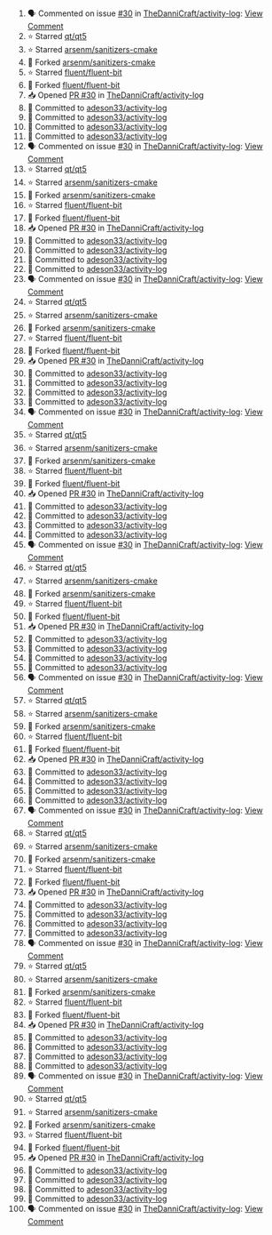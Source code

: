 <!--START_SECTION:activity-->
1. 🗣 Commented on issue [#30](https://github.com/TheDanniCraft/activity-log/issues/30) in [TheDanniCraft/activity-log](https://github.com/TheDanniCraft/activity-log): [View Comment](https://github.com/TheDanniCraft/activity-log/issues/30#issuecomment-2700292075)
2. ⭐ Starred [qt/qt5](https://github.com/qt/qt5)
3. ⭐ Starred [arsenm/sanitizers-cmake](https://github.com/arsenm/sanitizers-cmake)
4. 🍴 Forked [arsenm/sanitizers-cmake](https://github.com/arsenm/sanitizers-cmake)
5. ⭐ Starred [fluent/fluent-bit](https://github.com/fluent/fluent-bit)
6. 🍴 Forked [fluent/fluent-bit](https://github.com/fluent/fluent-bit)
7. 📥 Opened [PR #30](https://github.com/TheDanniCraft/activity-log/pull/30) in [TheDanniCraft/activity-log](https://github.com/TheDanniCraft/activity-log)
8. 📝 Committed to [adeson33/activity-log](https://github.com/adeson33/activity-log/commit/cf2d59b2da0d28251531fd6da0c817f431e76cf0)
9. 📝 Committed to [adeson33/activity-log](https://github.com/adeson33/activity-log/commit/undefined)
10. 📝 Committed to [adeson33/activity-log](https://github.com/adeson33/activity-log/commit/2764fa5040a90b5c5d525cbd5882c1c5d527ebff)
11. 📝 Committed to [adeson33/activity-log](https://github.com/adeson33/activity-log/commit/undefined)
12. 🗣 Commented on issue [#30](https://github.com/TheDanniCraft/activity-log/issues/30) in [TheDanniCraft/activity-log](https://github.com/TheDanniCraft/activity-log): [View Comment](https://github.com/TheDanniCraft/activity-log/issues/30#issuecomment-2700292075)
13. ⭐ Starred [qt/qt5](https://github.com/qt/qt5)
14. ⭐ Starred [arsenm/sanitizers-cmake](https://github.com/arsenm/sanitizers-cmake)
15. 🍴 Forked [arsenm/sanitizers-cmake](https://github.com/arsenm/sanitizers-cmake)
16. ⭐ Starred [fluent/fluent-bit](https://github.com/fluent/fluent-bit)
17. 🍴 Forked [fluent/fluent-bit](https://github.com/fluent/fluent-bit)
18. 📥 Opened [PR #30](https://github.com/TheDanniCraft/activity-log/pull/30) in [TheDanniCraft/activity-log](https://github.com/TheDanniCraft/activity-log)
19. 📝 Committed to [adeson33/activity-log](https://github.com/adeson33/activity-log/commit/cf2d59b2da0d28251531fd6da0c817f431e76cf0)
20. 📝 Committed to [adeson33/activity-log](https://github.com/adeson33/activity-log/commit/undefined)
21. 📝 Committed to [adeson33/activity-log](https://github.com/adeson33/activity-log/commit/2764fa5040a90b5c5d525cbd5882c1c5d527ebff)
22. 📝 Committed to [adeson33/activity-log](https://github.com/adeson33/activity-log/commit/undefined)
23. 🗣 Commented on issue [#30](https://github.com/TheDanniCraft/activity-log/issues/30) in [TheDanniCraft/activity-log](https://github.com/TheDanniCraft/activity-log): [View Comment](https://github.com/TheDanniCraft/activity-log/issues/30#issuecomment-2700292075)
24. ⭐ Starred [qt/qt5](https://github.com/qt/qt5)
25. ⭐ Starred [arsenm/sanitizers-cmake](https://github.com/arsenm/sanitizers-cmake)
26. 🍴 Forked [arsenm/sanitizers-cmake](https://github.com/arsenm/sanitizers-cmake)
27. ⭐ Starred [fluent/fluent-bit](https://github.com/fluent/fluent-bit)
28. 🍴 Forked [fluent/fluent-bit](https://github.com/fluent/fluent-bit)
29. 📥 Opened [PR #30](https://github.com/TheDanniCraft/activity-log/pull/30) in [TheDanniCraft/activity-log](https://github.com/TheDanniCraft/activity-log)
30. 📝 Committed to [adeson33/activity-log](https://github.com/adeson33/activity-log/commit/cf2d59b2da0d28251531fd6da0c817f431e76cf0)
31. 📝 Committed to [adeson33/activity-log](https://github.com/adeson33/activity-log/commit/undefined)
32. 📝 Committed to [adeson33/activity-log](https://github.com/adeson33/activity-log/commit/2764fa5040a90b5c5d525cbd5882c1c5d527ebff)
33. 📝 Committed to [adeson33/activity-log](https://github.com/adeson33/activity-log/commit/undefined)
34. 🗣 Commented on issue [#30](https://github.com/TheDanniCraft/activity-log/issues/30) in [TheDanniCraft/activity-log](https://github.com/TheDanniCraft/activity-log): [View Comment](https://github.com/TheDanniCraft/activity-log/issues/30#issuecomment-2700292075)
35. ⭐ Starred [qt/qt5](https://github.com/qt/qt5)
36. ⭐ Starred [arsenm/sanitizers-cmake](https://github.com/arsenm/sanitizers-cmake)
37. 🍴 Forked [arsenm/sanitizers-cmake](https://github.com/arsenm/sanitizers-cmake)
38. ⭐ Starred [fluent/fluent-bit](https://github.com/fluent/fluent-bit)
39. 🍴 Forked [fluent/fluent-bit](https://github.com/fluent/fluent-bit)
40. 📥 Opened [PR #30](https://github.com/TheDanniCraft/activity-log/pull/30) in [TheDanniCraft/activity-log](https://github.com/TheDanniCraft/activity-log)
41. 📝 Committed to [adeson33/activity-log](https://github.com/adeson33/activity-log/commit/cf2d59b2da0d28251531fd6da0c817f431e76cf0)
42. 📝 Committed to [adeson33/activity-log](https://github.com/adeson33/activity-log/commit/undefined)
43. 📝 Committed to [adeson33/activity-log](https://github.com/adeson33/activity-log/commit/2764fa5040a90b5c5d525cbd5882c1c5d527ebff)
44. 📝 Committed to [adeson33/activity-log](https://github.com/adeson33/activity-log/commit/undefined)
45. 🗣 Commented on issue [#30](https://github.com/TheDanniCraft/activity-log/issues/30) in [TheDanniCraft/activity-log](https://github.com/TheDanniCraft/activity-log): [View Comment](https://github.com/TheDanniCraft/activity-log/issues/30#issuecomment-2700292075)
46. ⭐ Starred [qt/qt5](https://github.com/qt/qt5)
47. ⭐ Starred [arsenm/sanitizers-cmake](https://github.com/arsenm/sanitizers-cmake)
48. 🍴 Forked [arsenm/sanitizers-cmake](https://github.com/arsenm/sanitizers-cmake)
49. ⭐ Starred [fluent/fluent-bit](https://github.com/fluent/fluent-bit)
50. 🍴 Forked [fluent/fluent-bit](https://github.com/fluent/fluent-bit)
51. 📥 Opened [PR #30](https://github.com/TheDanniCraft/activity-log/pull/30) in [TheDanniCraft/activity-log](https://github.com/TheDanniCraft/activity-log)
52. 📝 Committed to [adeson33/activity-log](https://github.com/adeson33/activity-log/commit/cf2d59b2da0d28251531fd6da0c817f431e76cf0)
53. 📝 Committed to [adeson33/activity-log](https://github.com/adeson33/activity-log/commit/undefined)
54. 📝 Committed to [adeson33/activity-log](https://github.com/adeson33/activity-log/commit/2764fa5040a90b5c5d525cbd5882c1c5d527ebff)
55. 📝 Committed to [adeson33/activity-log](https://github.com/adeson33/activity-log/commit/undefined)
56. 🗣 Commented on issue [#30](https://github.com/TheDanniCraft/activity-log/issues/30) in [TheDanniCraft/activity-log](https://github.com/TheDanniCraft/activity-log): [View Comment](https://github.com/TheDanniCraft/activity-log/issues/30#issuecomment-2700292075)
57. ⭐ Starred [qt/qt5](https://github.com/qt/qt5)
58. ⭐ Starred [arsenm/sanitizers-cmake](https://github.com/arsenm/sanitizers-cmake)
59. 🍴 Forked [arsenm/sanitizers-cmake](https://github.com/arsenm/sanitizers-cmake)
60. ⭐ Starred [fluent/fluent-bit](https://github.com/fluent/fluent-bit)
61. 🍴 Forked [fluent/fluent-bit](https://github.com/fluent/fluent-bit)
62. 📥 Opened [PR #30](https://github.com/TheDanniCraft/activity-log/pull/30) in [TheDanniCraft/activity-log](https://github.com/TheDanniCraft/activity-log)
63. 📝 Committed to [adeson33/activity-log](https://github.com/adeson33/activity-log/commit/cf2d59b2da0d28251531fd6da0c817f431e76cf0)
64. 📝 Committed to [adeson33/activity-log](https://github.com/adeson33/activity-log/commit/undefined)
65. 📝 Committed to [adeson33/activity-log](https://github.com/adeson33/activity-log/commit/2764fa5040a90b5c5d525cbd5882c1c5d527ebff)
66. 📝 Committed to [adeson33/activity-log](https://github.com/adeson33/activity-log/commit/undefined)
67. 🗣 Commented on issue [#30](https://github.com/TheDanniCraft/activity-log/issues/30) in [TheDanniCraft/activity-log](https://github.com/TheDanniCraft/activity-log): [View Comment](https://github.com/TheDanniCraft/activity-log/issues/30#issuecomment-2700292075)
68. ⭐ Starred [qt/qt5](https://github.com/qt/qt5)
69. ⭐ Starred [arsenm/sanitizers-cmake](https://github.com/arsenm/sanitizers-cmake)
70. 🍴 Forked [arsenm/sanitizers-cmake](https://github.com/arsenm/sanitizers-cmake)
71. ⭐ Starred [fluent/fluent-bit](https://github.com/fluent/fluent-bit)
72. 🍴 Forked [fluent/fluent-bit](https://github.com/fluent/fluent-bit)
73. 📥 Opened [PR #30](https://github.com/TheDanniCraft/activity-log/pull/30) in [TheDanniCraft/activity-log](https://github.com/TheDanniCraft/activity-log)
74. 📝 Committed to [adeson33/activity-log](https://github.com/adeson33/activity-log/commit/cf2d59b2da0d28251531fd6da0c817f431e76cf0)
75. 📝 Committed to [adeson33/activity-log](https://github.com/adeson33/activity-log/commit/undefined)
76. 📝 Committed to [adeson33/activity-log](https://github.com/adeson33/activity-log/commit/2764fa5040a90b5c5d525cbd5882c1c5d527ebff)
77. 📝 Committed to [adeson33/activity-log](https://github.com/adeson33/activity-log/commit/undefined)
78. 🗣 Commented on issue [#30](https://github.com/TheDanniCraft/activity-log/issues/30) in [TheDanniCraft/activity-log](https://github.com/TheDanniCraft/activity-log): [View Comment](https://github.com/TheDanniCraft/activity-log/issues/30#issuecomment-2700292075)
79. ⭐ Starred [qt/qt5](https://github.com/qt/qt5)
80. ⭐ Starred [arsenm/sanitizers-cmake](https://github.com/arsenm/sanitizers-cmake)
81. 🍴 Forked [arsenm/sanitizers-cmake](https://github.com/arsenm/sanitizers-cmake)
82. ⭐ Starred [fluent/fluent-bit](https://github.com/fluent/fluent-bit)
83. 🍴 Forked [fluent/fluent-bit](https://github.com/fluent/fluent-bit)
84. 📥 Opened [PR #30](https://github.com/TheDanniCraft/activity-log/pull/30) in [TheDanniCraft/activity-log](https://github.com/TheDanniCraft/activity-log)
85. 📝 Committed to [adeson33/activity-log](https://github.com/adeson33/activity-log/commit/cf2d59b2da0d28251531fd6da0c817f431e76cf0)
86. 📝 Committed to [adeson33/activity-log](https://github.com/adeson33/activity-log/commit/undefined)
87. 📝 Committed to [adeson33/activity-log](https://github.com/adeson33/activity-log/commit/2764fa5040a90b5c5d525cbd5882c1c5d527ebff)
88. 📝 Committed to [adeson33/activity-log](https://github.com/adeson33/activity-log/commit/undefined)
89. 🗣 Commented on issue [#30](https://github.com/TheDanniCraft/activity-log/issues/30) in [TheDanniCraft/activity-log](https://github.com/TheDanniCraft/activity-log): [View Comment](https://github.com/TheDanniCraft/activity-log/issues/30#issuecomment-2700292075)
90. ⭐ Starred [qt/qt5](https://github.com/qt/qt5)
91. ⭐ Starred [arsenm/sanitizers-cmake](https://github.com/arsenm/sanitizers-cmake)
92. 🍴 Forked [arsenm/sanitizers-cmake](https://github.com/arsenm/sanitizers-cmake)
93. ⭐ Starred [fluent/fluent-bit](https://github.com/fluent/fluent-bit)
94. 🍴 Forked [fluent/fluent-bit](https://github.com/fluent/fluent-bit)
95. 📥 Opened [PR #30](https://github.com/TheDanniCraft/activity-log/pull/30) in [TheDanniCraft/activity-log](https://github.com/TheDanniCraft/activity-log)
96. 📝 Committed to [adeson33/activity-log](https://github.com/adeson33/activity-log/commit/cf2d59b2da0d28251531fd6da0c817f431e76cf0)
97. 📝 Committed to [adeson33/activity-log](https://github.com/adeson33/activity-log/commit/undefined)
98. 📝 Committed to [adeson33/activity-log](https://github.com/adeson33/activity-log/commit/2764fa5040a90b5c5d525cbd5882c1c5d527ebff)
99. 📝 Committed to [adeson33/activity-log](https://github.com/adeson33/activity-log/commit/undefined)
100. 🗣 Commented on issue [#30](https://github.com/TheDanniCraft/activity-log/issues/30) in [TheDanniCraft/activity-log](https://github.com/TheDanniCraft/activity-log): [View Comment](https://github.com/TheDanniCraft/activity-log/issues/30#issuecomment-2700292075)
<!--END_SECTION:activity-->
